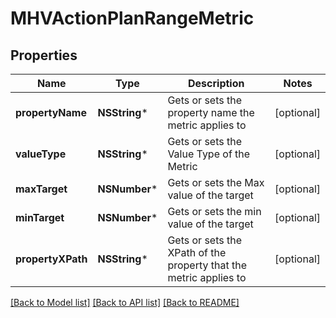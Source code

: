 # MHVActionPlanRangeMetric

## Properties
Name | Type | Description | Notes
------------ | ------------- | ------------- | -------------
**propertyName** | **NSString*** | Gets or sets the property name the metric applies to | [optional] 
**valueType** | **NSString*** | Gets or sets the Value Type of the Metric | [optional] 
**maxTarget** | **NSNumber*** | Gets or sets the Max value of the target | [optional] 
**minTarget** | **NSNumber*** | Gets or sets the min value of the target | [optional] 
**propertyXPath** | **NSString*** | Gets or sets the XPath of the property that the metric applies to | [optional] 

[[Back to Model list]](../README.md#documentation-for-models) [[Back to API list]](../README.md#documentation-for-api-endpoints) [[Back to README]](../README.md)



